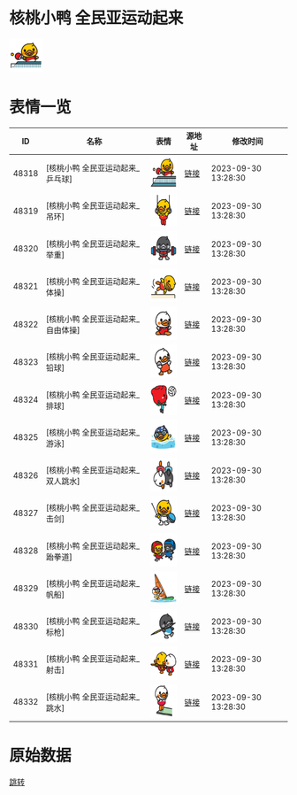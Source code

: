 # 核桃小鸭 全民亚运动起来

<img src="./cover.png" height="60" alt="cover" />

# 表情一览

|ID|名称|表情|源地址|修改时间|
|----|----|----|----|----|
|48318|[核桃小鸭 全民亚运动起来_乒乓球]|<img src="./pic/048318_%5B核桃小鸭 全民亚运动起来_乒乓球%5D.png" height="60" alt="乒乓球"/>|[链接](https://i0.hdslb.com/bfs/garb/09101f9c8487264143af8c9d3dfc0d11bdaeb3d1.png)|2023-09-30 13:28:30|
|48319|[核桃小鸭 全民亚运动起来_吊环]|<img src="./pic/048319_%5B核桃小鸭 全民亚运动起来_吊环%5D.png" height="60" alt="吊环"/>|[链接](https://i0.hdslb.com/bfs/garb/46a9bf59e1958e1d98a2603a6e8f3375402f8c80.png)|2023-09-30 13:28:30|
|48320|[核桃小鸭 全民亚运动起来_举重]|<img src="./pic/048320_%5B核桃小鸭 全民亚运动起来_举重%5D.png" height="60" alt="举重"/>|[链接](https://i0.hdslb.com/bfs/garb/dbff614f7979dfa66a7e7f5413c81b8052c5ff05.png)|2023-09-30 13:28:30|
|48321|[核桃小鸭 全民亚运动起来_体操]|<img src="./pic/048321_%5B核桃小鸭 全民亚运动起来_体操%5D.png" height="60" alt="体操"/>|[链接](https://i0.hdslb.com/bfs/garb/1762d828ac92c184d50a62a54daf237641b2f112.png)|2023-09-30 13:28:30|
|48322|[核桃小鸭 全民亚运动起来_自由体操]|<img src="./pic/048322_%5B核桃小鸭 全民亚运动起来_自由体操%5D.png" height="60" alt="自由体操"/>|[链接](https://i0.hdslb.com/bfs/garb/177ad079171f4d3c23c976c2eafe59fbf07071c9.png)|2023-09-30 13:28:30|
|48323|[核桃小鸭 全民亚运动起来_铅球]|<img src="./pic/048323_%5B核桃小鸭 全民亚运动起来_铅球%5D.png" height="60" alt="铅球"/>|[链接](https://i0.hdslb.com/bfs/garb/51b2de6c2b3949a850203f0ecbf984f78f4b6e39.png)|2023-09-30 13:28:30|
|48324|[核桃小鸭 全民亚运动起来_排球]|<img src="./pic/048324_%5B核桃小鸭 全民亚运动起来_排球%5D.png" height="60" alt="排球"/>|[链接](https://i0.hdslb.com/bfs/garb/a30429445e15c4d89eb7fcb051e72661edeeb71b.png)|2023-09-30 13:28:30|
|48325|[核桃小鸭 全民亚运动起来_游泳]|<img src="./pic/048325_%5B核桃小鸭 全民亚运动起来_游泳%5D.png" height="60" alt="游泳"/>|[链接](https://i0.hdslb.com/bfs/garb/2c264e8ff6c01a9aacd81dd56f2500bce9b87d82.png)|2023-09-30 13:28:30|
|48326|[核桃小鸭 全民亚运动起来_双人跳水]|<img src="./pic/048326_%5B核桃小鸭 全民亚运动起来_双人跳水%5D.png" height="60" alt="双人跳水"/>|[链接](https://i0.hdslb.com/bfs/garb/70f321df1dc8f6e534a9698a9719ed23a4bb3826.png)|2023-09-30 13:28:30|
|48327|[核桃小鸭 全民亚运动起来_击剑]|<img src="./pic/048327_%5B核桃小鸭 全民亚运动起来_击剑%5D.png" height="60" alt="击剑"/>|[链接](https://i0.hdslb.com/bfs/garb/f5d77e26f3a780f79bb760977cf146306b73f50c.png)|2023-09-30 13:28:30|
|48328|[核桃小鸭 全民亚运动起来_跆拳道]|<img src="./pic/048328_%5B核桃小鸭 全民亚运动起来_跆拳道%5D.png" height="60" alt="跆拳道"/>|[链接](https://i0.hdslb.com/bfs/garb/76fe28bb31de22c56b45745cae4c0e3e9b7e42dd.png)|2023-09-30 13:28:30|
|48329|[核桃小鸭 全民亚运动起来_帆船]|<img src="./pic/048329_%5B核桃小鸭 全民亚运动起来_帆船%5D.png" height="60" alt="帆船"/>|[链接](https://i0.hdslb.com/bfs/garb/fa7802d75a2d8143918e12b1370999167f2963f5.png)|2023-09-30 13:28:30|
|48330|[核桃小鸭 全民亚运动起来_标枪]|<img src="./pic/048330_%5B核桃小鸭 全民亚运动起来_标枪%5D.png" height="60" alt="标枪"/>|[链接](https://i0.hdslb.com/bfs/garb/a2b915c07c3f2d8793143a7e97fd2d314fcdad4b.png)|2023-09-30 13:28:30|
|48331|[核桃小鸭 全民亚运动起来_射击]|<img src="./pic/048331_%5B核桃小鸭 全民亚运动起来_射击%5D.png" height="60" alt="射击"/>|[链接](https://i0.hdslb.com/bfs/garb/a58e0f32921bcae71ed7b26ab6ebfc2facad90f6.png)|2023-09-30 13:28:30|
|48332|[核桃小鸭 全民亚运动起来_跳水]|<img src="./pic/048332_%5B核桃小鸭 全民亚运动起来_跳水%5D.png" height="60" alt="跳水"/>|[链接](https://i0.hdslb.com/bfs/garb/8520b0f1ec976fe13120a93bc8e3c8cec9087ac2.png)|2023-09-30 13:28:30|

# 原始数据

[跳转](./raw.json)

